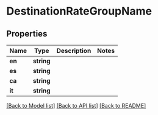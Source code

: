 # DestinationRateGroupName

## Properties
Name | Type | Description | Notes
------------ | ------------- | ------------- | -------------
**en** | **string** |  | 
**es** | **string** |  | 
**ca** | **string** |  | 
**it** | **string** |  | 

[[Back to Model list]](../README.md#documentation-for-models) [[Back to API list]](../README.md#documentation-for-api-endpoints) [[Back to README]](../README.md)


